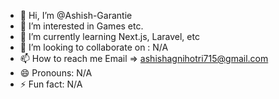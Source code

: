 - 👋 Hi, I’m @Ashish-Garantie
- 👀 I’m interested in Games etc.
- 🌱 I’m currently learning Next.js, Laravel, etc
- 💞️ I’m looking to collaborate on : N/A
- 📫 How to reach me  Email => ashishagnihotri715@gmail.com
- 😄 Pronouns: N/A
- ⚡ Fun fact: N/A

<!---
Ashish-Garantie/Ashish-Garantie is a ✨ special ✨ repository because its `README.md` (this file) appears on your GitHub profile.
You can click the Preview link to take a look at your changes.
--->
